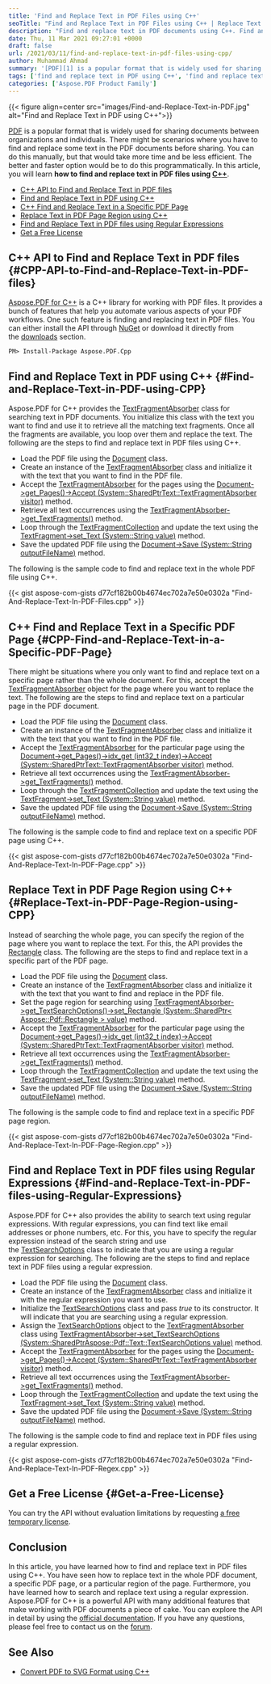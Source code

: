 ```yaml
---
title: 'Find and Replace Text in PDF Files using C++'
seoTitle: "Find and Replace Text in PDF Files using C++ | Replace Text using Regex"
description: "Find and replace text in PDF documents using C++. Find and replace text in the whole PDF, particular page, or page region. You can also search using Regex."
date: Thu, 11 Mar 2021 09:27:01 +0000
draft: false
url: /2021/03/11/find-and-replace-text-in-pdf-files-using-cpp/
author: Muhammad Ahmad
summary: '[PDF][1] is a popular format that is widely used for sharing documents between organizations and individuals. There might be scenarios where you have to find and replace some text in the PDF documents before sharing. You can do this manually, but that would take more time and be less efficient. The better and faster option would be to do this programmatically. In this article, you will learn **how to find and replace text in PDF files using C++**.'
tags: ['find and replace text in PDF using C++', 'find and replace text in pdf using regex', 'find text in whole PDF document C++']
categories: ['Aspose.PDF Product Family']
---
```




{{< figure align=center src="images/Find-and-Replace-Text-in-PDF.jpg" alt="Find and Replace Text in PDF using C++">}}


[PDF][2] is a popular format that is widely used for sharing documents between organizations and individuals. There might be scenarios where you have to find and replace some text in the PDF documents before sharing. You can do this manually, but that would take more time and be less efficient. The better and faster option would be to do this programmatically. In this article, you will learn **how to find and replace text in PDF files using [C++][3]**.

*   [C++ API to Find and Replace Text in PDF files][4]
*   [Find and Replace Text in PDF using C++][5]
*   [C++ Find and Replace Text in a Specific PDF Page][6]
*   [Replace Text in PDF Page Region using C++][7]
*   [Find and Replace Text in PDF files using Regular Expressions][8]
*   [Get a Free License][9]

## C++ API to Find and Replace Text in PDF files {#CPP-API-to-Find-and-Replace-Text-in-PDF-files}

[Aspose.PDF for C++][10] is a C++ library for working with PDF files. It provides a bunch of features that help you automate various aspects of your PDF workflows. One such feature is finding and replacing text in PDF files. You can either install the API through [NuGet][11] or download it directly from the [downloads][12] section.

```
PM> Install-Package Aspose.PDF.Cpp
```

## Find and Replace Text in PDF using C++ {#Find-and-Replace-Text-in-PDF-using-CPP}

Aspose.PDF for C++ provides the [TextFragmentAbsorber][13] class for searching text in PDF documents. You initialize this class with the text you want to find and use it to retrieve all the matching text fragments. Once all the fragments are available, you loop over them and replace the text. The following are the steps to find and replace text in PDF files using C++.

*   Load the PDF file using the [Document][14] class.
*   Create an instance of the [TextFragmentAbsorber][15] class and initialize it with the text that you want to find in the PDF file.
*   Accept the [TextFragmentAbsorber][16] for the pages using the [Document->get\_Pages()->Accept (System::SharedPtr<Text::TextFragmentAbsorber> visitor)][17] method.
*   Retrieve all text occurrences using the [TextFragmentAbsorber->get\_TextFragments()][18] method.
*   Loop through the [TextFragmentCollection][19] and update the text using the [TextFragment->set\_Text (System::String value)][20] method.
*   Save the updated PDF file using the [Document->Save (System::String outputFileName)][21] method.

The following is the sample code to find and replace text in the whole PDF file using C++.

{{< gist aspose-com-gists d77cf182b00b4674ec702a7e50e0302a "Find-And-Replace-Text-In-PDF-Files.cpp" >}}

## C++ Find and Replace Text in a Specific PDF Page {#CPP-Find-and-Replace-Text-in-a-Specific-PDF-Page}

There might be situations where you only want to find and replace text on a specific page rather than the whole document. For this, accept the [TextFragmentAbsorber][22] object for the page where you want to replace the text. The following are the steps to find and replace text on a particular page in the PDF document.

*   Load the PDF file using the [Document][23] class.
*   Create an instance of the [TextFragmentAbsorber][24] class and initialize it with the text that you want to find in the PDF file.
*   Accept the [TextFragmentAbsorber][25] for the particular page using the [Document->get\_Pages()->idx\_get (int32\_t index)->Accept (System::SharedPtr<Text::TextFragmentAbsorber> visitor)][26] method.
*   Retrieve all text occurrences using the [TextFragmentAbsorber->get\_TextFragments()][27] method.
*   Loop through the [TextFragmentCollection][28] and update the text using the [TextFragment->set\_Text (System::String value)][29] method.
*   Save the updated PDF file using the [Document->Save (System::String outputFileName)][30] method.

The following is the sample code to find and replace text on a specific PDF page using C++.

{{< gist aspose-com-gists d77cf182b00b4674ec702a7e50e0302a "Find-And-Replace-Text-In-PDF-Page.cpp" >}}

## Replace Text in PDF Page Region using C++ {#Replace-Text-in-PDF-Page-Region-using-CPP}

Instead of searching the whole page, you can specify the region of the page where you want to replace the text. For this, the API provides the [Rectangle][31] class. The following are the steps to find and replace text in a specific part of the PDF page.

*   Load the PDF file using the [Document][32] class.
*   Create an instance of the [TextFragmentAbsorber][33] class and initialize it with the text that you want to find and replace in the PDF file.
*   Set the page region for searching using [TextFragmentAbsorber->get\_TextSearchOptions()->set\_Rectangle (System::SharedPtr< Aspose::Pdf::Rectangle > value)][34] method.
*   Accept the [TextFragmentAbsorber][35] for the particular page using the [Document->get\_Pages()->idx\_get (int32\_t index)->Accept (System::SharedPtr<Text::TextFragmentAbsorber> visitor)][36] method.
*   Retrieve all text occurrences using the [TextFragmentAbsorber->get\_TextFragments()][37] method.
*   Loop through the [TextFragmentCollection][38] and update the text using the [TextFragment->set\_Text (System::String value)][39] method.
*   Save the updated PDF file using the [Document->Save (System::String outputFileName)][40] method.

The following is the sample code to find and replace text in a specific PDF page region.

{{< gist aspose-com-gists d77cf182b00b4674ec702a7e50e0302a "Find-And-Replace-Text-In-PDF-Page-Region.cpp" >}}

## Find and Replace Text in PDF files using Regular Expressions {#Find-and-Replace-Text-in-PDF-files-using-Regular-Expressions}

Aspose.PDF for C++ also provides the ability to search text using regular expressions. With regular expressions, you can find text like email addresses or phone numbers, etc. For this, you have to specify the regular expression instead of the search string and use the [TextSearchOptions][41] class to indicate that you are using a regular expression for searching. The following are the steps to find and replace text in PDF files using a regular expression.

*   Load the PDF file using the [Document][42] class.
*   Create an instance of the [TextFragmentAbsorber][43] class and initialize it with the regular expression you want to use.
*   Initialize the [TextSearchOptions][44] class and pass _true_ to its constructor. It will indicate that you are searching using a regular expression.
*   Assign the [TextSearchOptions][45] object to the [TextFragmentAbsorber][46] class using [TextFragmentAbsorber->set\_TextSearchOptions (System::SharedPtr<Aspose::Pdf::Text::TextSearchOptions> value)][47] method.
*   Accept the [TextFragmentAbsorber][48] for the pages using the [Document->get\_Pages()->Accept (System::SharedPtr<Text::TextFragmentAbsorber> visitor)][49] method.
*   Retrieve all text occurrences using the [TextFragmentAbsorber->get\_TextFragments()][50] method.
*   Loop through the [TextFragmentCollection][51] and update the text using the [TextFragment->set\_Text (System::String value)][52] method.
*   Save the updated PDF file using the [Document->Save (System::String outputFileName)][53] method.

The following is the sample code to find and replace text in PDF files using a regular expression.

{{< gist aspose-com-gists d77cf182b00b4674ec702a7e50e0302a "Find-And-Replace-Text-In-PDF-Regex.cpp" >}}

## Get a Free License {#Get-a-Free-License}

You can try the API without evaluation limitations by requesting [a free temporary license][54].

## Conclusion

In this article, you have learned how to find and replace text in PDF files using C++. You have seen how to replace text in the whole PDF document, a specific PDF page, or a particular region of the page. Furthermore, you have learned how to search and replace text using a regular expression. Aspose.PDF for C++ is a powerful API with many additional features that make working with PDF documents a piece of cake. You can explore the API in detail by using the [official documentation][55]. If you have any questions, please feel free to contact us on the [forum][56].

## See Also

*   [Convert PDF to SVG Format using C++][57]




[1]: https://docs.fileformat.com/pdf/
[2]: https://docs.fileformat.com/pdf/
[3]: https://docs.fileformat.com/programming/cpp/
[4]: #CPP-API-to-Find-and-Replace-Text-in-PDF-files
[5]: #Find-and-Replace-Text-in-PDF-using-CPP
[6]: #CPP-Find-and-Replace-Text-in-a-Specific-PDF-Page
[7]: #Replace-Text-in-PDF-Page-Region-using-CPP
[8]: #Find-and-Replace-Text-in-PDF-files-using-Regular-Expressions
[9]: #Get-a-Free-License
[10]: https://products.aspose.com/pdf/cpp
[11]: https://www.nuget.org/packages/Aspose.Pdf.cpp
[12]: https://downloads.aspose.com/pdf/cpp
[13]: https://apireference.aspose.com/pdf/cpp/class/aspose.pdf.text.text_fragment_absorber
[14]: https://apireference.aspose.com/pdf/cpp/class/aspose.pdf.document
[15]: https://apireference.aspose.com/pdf/cpp/class/aspose.pdf.text.text_fragment_absorber
[16]: https://apireference.aspose.com/pdf/cpp/class/aspose.pdf.text.text_fragment_absorber
[17]: https://apireference.aspose.com/pdf/cpp/class/aspose.pdf.page_collection#aae17f014d368888f824cfed8561c6e84
[18]: https://apireference.aspose.com/pdf/cpp/class/aspose.pdf.text.text_fragment_absorber#a430a2bee4faae4b776196b14508a075f
[19]: https://apireference.aspose.com/pdf/cpp/class/aspose.pdf.text.text_fragment_collection
[20]: https://apireference.aspose.com/pdf/cpp/class/aspose.pdf.text.text_fragment#a078c57d3649fa893618e193ef1ef3ba2
[21]: https://apireference.aspose.com/pdf/cpp/class/aspose.pdf.document#a5f0d3a0eaf87e479ae2bf52f7eb438d7
[22]: https://apireference.aspose.com/pdf/cpp/class/aspose.pdf.text.text_fragment_absorber
[23]: https://apireference.aspose.com/pdf/cpp/class/aspose.pdf.document
[24]: https://apireference.aspose.com/pdf/cpp/class/aspose.pdf.text.text_fragment_absorber
[25]: https://apireference.aspose.com/pdf/cpp/class/aspose.pdf.text.text_fragment_absorber
[26]: https://apireference.aspose.com/pdf/cpp/class/aspose.pdf.page#a96ed5a07bf605c8ee58690d3103b5a58
[27]: https://apireference.aspose.com/pdf/cpp/class/aspose.pdf.text.text_fragment_absorber#a430a2bee4faae4b776196b14508a075f
[28]: https://apireference.aspose.com/pdf/cpp/class/aspose.pdf.text.text_fragment_collection
[29]: https://apireference.aspose.com/pdf/cpp/class/aspose.pdf.text.text_fragment#a078c57d3649fa893618e193ef1ef3ba2
[30]: https://apireference.aspose.com/pdf/cpp/class/aspose.pdf.document#a5f0d3a0eaf87e479ae2bf52f7eb438d7
[31]: https://apireference.aspose.com/pdf/cpp/class/aspose.pdf.rectangle
[32]: https://apireference.aspose.com/pdf/cpp/class/aspose.pdf.document
[33]: https://apireference.aspose.com/pdf/cpp/class/aspose.pdf.text.text_fragment_absorber
[34]: https://apireference.aspose.com/pdf/cpp/class/aspose.pdf.text.text_search_options#a30fa6199be33a5ad565bc7605bd7f4e4
[35]: https://apireference.aspose.com/pdf/cpp/class/aspose.pdf.text.text_fragment_absorber
[36]: https://apireference.aspose.com/pdf/cpp/class/aspose.pdf.page#a96ed5a07bf605c8ee58690d3103b5a58
[37]: https://apireference.aspose.com/pdf/cpp/class/aspose.pdf.text.text_fragment_absorber#a430a2bee4faae4b776196b14508a075f
[38]: https://apireference.aspose.com/pdf/cpp/class/aspose.pdf.text.text_fragment_collection
[39]: https://apireference.aspose.com/pdf/cpp/class/aspose.pdf.text.text_fragment#a078c57d3649fa893618e193ef1ef3ba2
[40]: https://apireference.aspose.com/pdf/cpp/class/aspose.pdf.document#a5f0d3a0eaf87e479ae2bf52f7eb438d7
[41]: https://apireference.aspose.com/pdf/cpp/class/aspose.pdf.text.text_search_options
[42]: https://apireference.aspose.com/pdf/cpp/class/aspose.pdf.document
[43]: https://apireference.aspose.com/pdf/cpp/class/aspose.pdf.text.text_fragment_absorber
[44]: https://apireference.aspose.com/pdf/cpp/class/aspose.pdf.text.text_search_options
[45]: https://apireference.aspose.com/pdf/cpp/class/aspose.pdf.text.text_search_options
[46]: https://apireference.aspose.com/pdf/cpp/class/aspose.pdf.text.text_fragment_absorber
[47]: https://apireference.aspose.com/pdf/cpp/class/aspose.pdf.text.text_fragment_absorber#a9444b3216f205fbe55fbfa7216019264
[48]: https://apireference.aspose.com/pdf/cpp/class/aspose.pdf.text.text_fragment_absorber
[49]: https://apireference.aspose.com/pdf/cpp/class/aspose.pdf.page_collection#aae17f014d368888f824cfed8561c6e84
[50]: https://apireference.aspose.com/pdf/cpp/class/aspose.pdf.text.text_fragment_absorber#a430a2bee4faae4b776196b14508a075f
[51]: https://apireference.aspose.com/pdf/cpp/class/aspose.pdf.text.text_fragment_collection
[52]: https://apireference.aspose.com/pdf/cpp/class/aspose.pdf.text.text_fragment#a078c57d3649fa893618e193ef1ef3ba2
[53]: https://apireference.aspose.com/pdf/cpp/class/aspose.pdf.document#a5f0d3a0eaf87e479ae2bf52f7eb438d7
[54]: https://purchase.aspose.com/temporary-license
[55]: https://docs.aspose.com/pdf/cpp/developer-guide/
[56]: https://forum.aspose.com/c/pdf/10
[57]: https://blog.aspose.com/2021/02/01/convert-pdf-to-svg-format-using-cpp/





